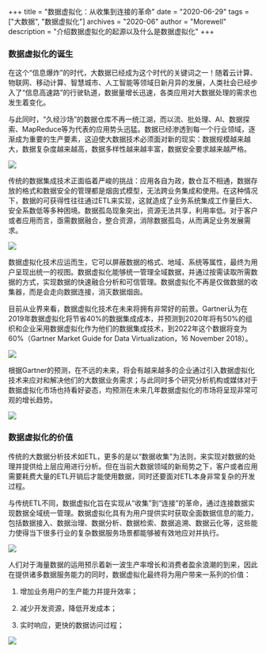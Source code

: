 +++
title = "数据虚拟化：从收集到连接的革命"
date = "2020-06-29"
tags = ["大数据", "数据虚拟化"]
archives = "2020-06"
author = "Morewell"
description = "介绍数据虚拟化的起源以及什么是数据虚拟化"
+++


### 数据虚拟化的诞生

在这个“信息爆炸”的时代，大数据已经成为这个时代的关键词之一！随着云计算、物联网、移动计算、智慧城市、人工智能等领域日新月异的发展，人类社会已经步入了“信息高速路”的行驶轨道，数据量增长迅速，各类应用对大数据处理的需求也发生着变化。

与此同时，“久经沙场”的数据仓库不再一统江湖，而以流、批处理、AI、数据探索、MapReduce等为代表的应用势头迅猛。数据已经渗透到每一个行业领域，逐渐成为重要的生产要素，这迫使大数据技术必须面对新的现实：数据规模越来越大，数据复杂度越来越高，数据多样性越来越丰富，数据安全要求越来越严格。

<img src="/zh-cn/blog/morewell/2020-06-29-data-virtualization-01.jpg" >

传统的数据集成技术正面临着严峻的挑战：应用各自为政，数仓互不相通，数据存放的格式和数据安全的管理都是烟囱式模型，无法跨业务集成和使用。在这种情况下，数据的可获得性往往通过ETL来实现，这就造成了业务系统集成工作量巨大、安全系数低等多种困境。数据孤岛现象突出，资源无法共享，利用率低。对于客户或者应用而言，亟需数据融合，整合资源，消除数据孤岛，从而满足业务发展需求。

<img src="/zh-cn/blog/morewell/2020-06-29-data-virtualization-02.jpg" >

数据虚拟化技术应运而生，它可以屏蔽数据的格式、地域、系统等属性，最终为用户呈现出统一的视图。数据虚拟化能够统一管理全域数据，并通过按需读取所需数据的方式，实现数据的快速融合分析和可信管理。数据虚拟化不再是仅做数据的收集器，而是会走向数据连接，消灭数据烟囱。

目前从业界来看，数据虚拟化技术在未来将拥有非常好的前景。Gartner认为在2019年数据虚拟化将节省40%的数据集成成本，并预测到2020年将有50%的组织和企业采用数据虚拟化作为他们的数据集成技术，到2022年这个数据将变为60%（Gartner Market Guide for Data Virtualization，16 November 2018）。

<img src="/zh-cn/blog/morewell/2020-06-29-data-virtualization-03.jpg">

根据Gartner的预测，在不远的未来，将会有越来越多的企业通过引入数据虚拟化技术来应对和解决他们的大数据业务需求；与此同时多个研究分析机构或媒体对于数据虚拟化市场也持看好姿态，均预测在未来几年数据虚拟化的市场将呈现非常可观的增长趋势。

<img src="/zh-cn/blog/morewell/2020-06-29-data-virtualization-04.jpg" >

### 数据虚拟化的价值

传统的大数据分析技术如ETL，更多的是以“数据收集”为法则，来实现对数据的处理并提供给上层应用进行分析。但在当前大数据领域的新局势之下，客户或者应用需要耗费大量的ETL开销后才能使用数据，同时还要面对ETL本身非常复杂的开发过程。

与传统ETL不同，数据虚拟化旨在实现从“收集”到“连接”的革命，通过连接数据实现数据全域统一管理。数据虚拟化具有为用户提供实时获取全面数据信息的能力，包括数据接入、数据治理、数据分析、数据检索、数据追溯、数据云化等，这些能力使得当下很多行业的复杂数据服务场景都能够被有效地应对并执行。


<img src="/zh-cn/blog/morewell/2020-06-29-data-virtualization-05.jpg" >

人们对于海量数据的运用预示着新一波生产率增长和消费者盈余浪潮的到来，因此在提供诸多数据服务能力的同时，数据虚拟化最终将为用户带来一系列的价值：

1. 增加业务用户的生产能力并提升效率；

1. 减少开发资源，降低开发成本；

1. 实时响应，更快的数据访问过程；

<img src="/zh-cn/blog/morewell/2020-06-29-data-virtualization-06.jpg" >

